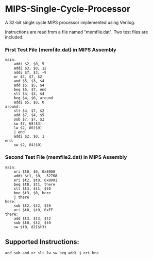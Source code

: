 # MIPS-Single-Cycle-Processor

A 32-bit single cycle MIPS processor implemented using Verilog.

Instructions are read from a file named "memfile.dat". Two test files are included.

### First Test File (memfile.dat) in MIPS Assembly
```
main: 
    addi $2, $0, 5 
    addi $3, $0, 12
    addi $7, $3, −9
    or $4, $7, $2
    and $5, $3, $4
    add $5, $5, $4
    beq $5, $7, end
    slt $4, $3, $4
    beq $4, $0, around
    addi $5, $0, 0
around: 
    slt $4, $7, $2
    add $7, $4, $5
    sub $7, $7, $2
    sw $7, 68($3)
    lw $2, 80($0)
    j end
    addi $2, $0, 1
end: 
    sw $2, 84($0)
```

### Second Test File (memfile2.dat) in MIPS Assembly
```
main: 
    ori $t0, $0, 0x8000
    addi $t1, $0, -32768
    ori $t2, $t0, 0x8001
    beq $t0, $t1, there
    slt $t3, $t1, $t0
    bne $t3, $0, here
    j there
here: 
    sub $t2, $t2, $t0
    ori $t0, $t0, 0xFF
there: 
    add $t3, $t3, $t2
    sub $t0, $t2, $t0
    sw $t0, 82($t3)
```

## Supported Instructions:
`
  add
  sub
  and
  or
  slt
  lw
  sw
  beq
  addi
  j
  ori
  bne
`
  
